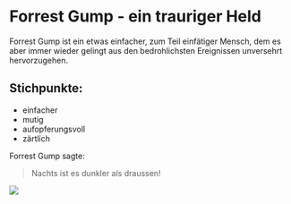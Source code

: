 # Forrest Gump - ein trauriger Held

Forrest Gump ist ein etwas einfacher, zum Teil einfätiger Mensch, dem es aber immer wieder gelingt aus den bedrohlichsten Ereignissen unversehrt hervorzugehen.

## Stichpunkte:

* einfacher
* mutig
* aufopferungsvoll
* zärtlich

Forrest Gump sagte:

> Nachts ist es
> dunkler als draussen!



<img src="https://cdn.mdr.de/kultur/forrest-gump-104-resimage_v-variantBig16x9_w-1280.jpg?version=3593"/>